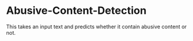 # Abusive-Content-Detection
This takes an input text and predicts whether it contain abusive content or not.
